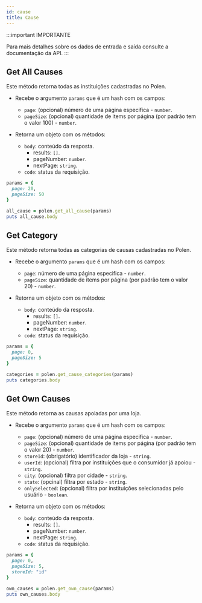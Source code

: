 ```yaml
---
id: cause
title: Cause
---
```


:::important IMPORTANTE

Para mais detalhes sobre os dados de entrada e saída consulte a documentação da API.
:::

## Get All Causes
Este método retorna todas as instituições cadastradas no Polen.

- Recebe o argumento `params` que é um hash com os campos:
  - `page`: (opcional) número de uma página especifica - `number`.
  - `pageSize`: (opcional) quantidade de items por página (por padrão tem o valor 100) - `number`.

- Retorna um objeto com os métodos:
  - `body`: conteúdo da resposta.
       - results: `[]`.
       - pageNumber: `number`.
       - nextPage: `string`.   
  - `code`: status da requisição.
    
```ruby
params = {
  page: 20,
  pageSize: 50
}

all_cause = polen.get_all_cause(params)
puts all_cause.body
```

## Get Category
Este método retorna todas as categorias de causas cadastradas no Polen.

- Recebe o argumento `params` que é um hash com os campos:
    - `page`: número de uma página especifica - `number`.
    - `pageSize`: quantidade de items por página (por padrão tem o valor 20) - `number`.

- Retorna um objeto com os métodos:
    - `body`: conteúdo da resposta.
        - results: `[]`.
        - pageNumber: `number`.
        - nextPage: `string`.
    - `code`: status da requisição.
```ruby
params = {
  page: 0,
  pageSize: 5
}

categories = polen.get_cause_categories(params)
puts categories.body
```

## Get Own Causes
Este método retorna as causas apoiadas por uma loja.

- Recebe o argumento `params` que é um hash com os campos:
    - `page`: (opcional) número de uma página especifica - `number`.
    - `pageSize`: (opcional) quantidade de items por página (por padrão tem o valor 20) - `number`. 
    - `storeId`: (obrigatório) identificador da loja - `string`.
    - `userId`: (opcional) filtra por instituições que o consumidor já apoiou - `string`.
    - `city`: (opcional) filtra por cidade - `string`.
    - `state`: (opcinal) filtra por estado - `string`.
    - `onlySelected`: (opcional) filtra por instituições selecionadas pelo usuário - `boolean`.

- Retorna um objeto com os métodos:
    - `body`: conteúdo da resposta.
        - results: `[]`.
        - pageNumber: `number`.
        - nextPage: `string`.
    - `code`: status da requisição.
```ruby
params = {
  page: 0,
  pageSize: 5,
  storeId: "id"
}

own_causes = polen.get_own_cause(params)
puts own_causes.body
```
